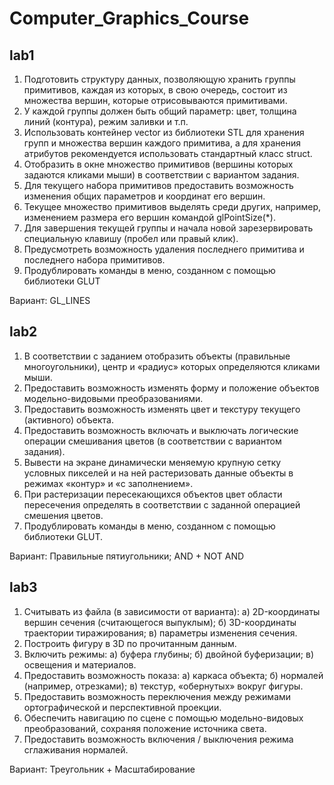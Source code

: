 # Computer_Graphics_Course

## lab1

1. Подготовить структуру данных, позволяющую хранить группы примитивов, каждая из которых, в свою очередь, состоит из множества
   вершин, которые отрисовываются примитивами.
2. У каждой группы должен быть общий параметр: цвет, толщина линий (контура), режим заливки и т.п.
3. Использовать контейнер vector из библиотеки STL для хранения групп и множества вершин каждого примитива, а для хранения
   атрибутов рекомендуется использовать стандартный класс struct.
4. Отобразить в окне множество примитивов (вершины которых задаются кликами мыши) в соответствии с вариантом задания.
5. Для текущего набора примитивов предоставить возможность изменения общих параметров и координат его вершин.
6. Текущее множество примитивов выделять среди других, например, изменением размера его вершин командой glPointSize(*).
7. Для завершения текущей группы и начала новой зарезервировать специальную клавишу (пробел или правый клик).
8. Предусмотреть возможность удаления последнего примитива и последнего набора примитивов.
9. Продублировать команды в меню, созданном с помощью библиотеки GLUT

Вариант: GL_LINES

## lab2

1. В соответствии с заданием отобразить объекты (правильные многоугольники), центр и «радиус» которых определяются кликами мыши.
2. Предоставить возможность изменять форму и положение объектов модельно-видовыми преобразованиями.
3. Предоставить возможность изменять цвет и текстуру текущего (активного) объекта.
4. Предоставить возможность включать и выключать логические операции смешивания цветов (в соответствии с вариантом задания).
5. Вывести на экране динамически меняемую крупную сетку условных пикселей и на ней растеризовать данные объекты в режимах «контур» и «с заполнением».
6. При растеризации пересекающихся объектов цвет области пересечения определять в соответствии с заданной операцией смешения цветов.
7. Продублировать команды в меню, созданном с помощью библиотеки GLUT.

Вариант: Правильные пятиугольники; AND + NOT AND

## lab3

1. Считывать из файла (в зависимости от варианта):
   а) 2D-координаты вершин сечения (считающегося выпуклым);
   б) 3D-координаты траектории тиражирования;
   в) параметры изменения сечения.
2. Построить фигуру в 3D по прочитанным данным.
3. Включить режимы:
   а) буфера глубины;
   б) двойной буферизации;
   в) освещения и материалов.
4. Предоставить  возможность показа:
   а) каркаса объекта;
   б) нормалей (например, отрезками);
   в) текстур, «обернутых» вокруг фигуры.
5. Предоставить возможность переключения между режимами ортографической и перспективной проекции.
6. Обеспечить навигацию по сцене с помощью модельно-видовых преобразований, сохраняя положение источника света.
7. Предоставить возможность включения / выключения режима сглаживания нормалей.

Вариант: Треугольник + Масштабирование

